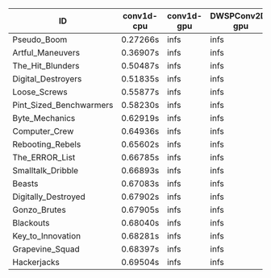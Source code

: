 |ID|conv1d-cpu|conv1d-gpu|DWSPConv2D-gpu|gemm-gpu|avg|
|-|-|-|-|-|-|
|Pseudo_Boom|0.27266s|infs|infs|4.48862s|infs|
|Artful_Maneuvers|0.36907s|infs|infs|4.58737s|infs|
|The_Hit_Blunders|0.50487s|infs|infs|4.49913s|infs|
|Digital_Destroyers|0.51835s|infs|infs|4.46340s|infs|
|Loose_Screws|0.55877s|infs|infs|4.49195s|infs|
|Pint_Sized_Benchwarmers|0.58230s|infs|infs|4.51897s|infs|
|Byte_Mechanics|0.62919s|infs|infs|4.48375s|infs|
|Computer_Crew|0.64936s|infs|infs|4.45979s|infs|
|Rebooting_Rebels|0.65602s|infs|infs|4.44829s|infs|
|The_ERROR_List|0.66785s|infs|infs|4.56474s|infs|
|Smalltalk_Dribble|0.66893s|infs|infs|4.41819s|infs|
|Beasts|0.67083s|infs|infs|4.48588s|infs|
|Digitally_Destroyed|0.67902s|infs|infs|4.47022s|infs|
|Gonzo_Brutes|0.67905s|infs|infs|4.46704s|infs|
|Blackouts|0.68040s|infs|infs|4.46662s|infs|
|Key_to_Innovation|0.68281s|infs|infs|4.47527s|infs|
|Grapevine_Squad|0.68397s|infs|infs|4.45897s|infs|
|Hackerjacks|0.69504s|infs|infs|4.46947s|infs|
